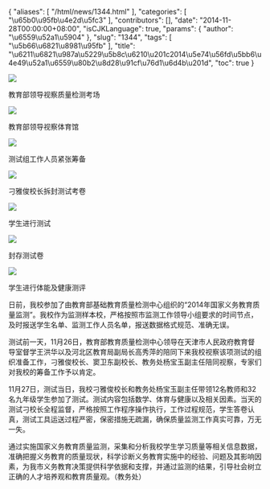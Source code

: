 {
    "aliases": [
        "/html/news/1344.html"
    ],
    "categories": [
        "\u65b0\u95fb\u4e2d\u5fc3"
    ],
    "contributors": [],
    "date": "2014-11-28T00:00:00+08:00",
    "isCJKLanguage": true,
    "params": {
        "author": "\u6559\u52a1\u5904"
    },
    "slug": "1344",
    "tags": [
        "\u5b66\u6821\u8981\u95fb"
    ],
    "title": "\u6211\u6821\u987a\u5229\u5b8c\u6210\u201c2014\u5e74\u56fd\u5bb6\u4e49\u52a1\u6559\u80b2\u8d28\u91cf\u76d1\u6d4b\u201d",
    "toc": true
}

![](https://cdn.tfls.online/mirror/full/c65599755527607331b0059df3065e2195d7dd8f.jpg)




教育部领导视察质量检测考场




![](https://cdn.tfls.online/mirror/full/d7199e8beb55b2c1e396a8acb47c776fefc49508.jpg)




教育部领导视察体育馆




![](https://cdn.tfls.online/mirror/full/74ca7d5ccb577d34af30e016bbf89492b91c341c.jpg)




测试组工作人员紧张筹备




![](https://cdn.tfls.online/mirror/full/3bf3c487ba1a1ce1414a259731661e3d6ae47acb.jpg)




刁雅俊校长拆封测试考卷




![](https://cdn.tfls.online/mirror/full/4833b2a58db8466a3f96515b58befef463166a72.jpg)




学生进行测试




![](https://cdn.tfls.online/mirror/full/6e5a12893dfb5a2e84583b5175fb363e5173ff9b.jpg)




封存测试卷




![](https://cdn.tfls.online/mirror/full/49bad5896b71463df4c4de366666034a4ad001b6.jpg)




学生进行体能及健康测评




  





日前，我校参加了由教育部基础教育质量检测中心组织的“2014年国家义务教育质量监测”。我校作为监测样本校，严格按照市监测工作领导小组要求的时间节点，及时报送学生名单、监测工作人员名单，报送数据格式规范、准确无误。




测试前一天，11月26日，教育部教育质量检测中心领导在天津市人民政府教育督导室督学王洪华以及河北区教育局副局长高秀萍的陪同下来我校视察该项测试的组织准备工作，刁雅俊校长、窦卫东副校长、教务处杨宝玉副主任陪同视察，专家们对我校的筹备工作予以肯定。




11月27日，测试当日，我校刁雅俊校长和教务处杨宝玉副主任带领12名教师和32名九年级学生参加了测试。测试内容包括数学、体育与健康以及相关因素。当天的测试刁校长全程监督，严格按照工作程序操作执行，工作过程规范，学生答卷认真，测试工具运送过程严密，保密措施无疏漏，确保质量监测工作真实可靠，万无一失。




通过实施国家义务教育质量监测，采集和分析我校学生学习质量等相关信息数据，准确把握义务教育的质量现状，科学诊断义务教育实施中的经验、问题及其影响因素，为我市义务教育决策提供科学依据和支撑，并通过监测的结果，引导社会树立正确的人才培养观和教育质量观。（教务处）




  



